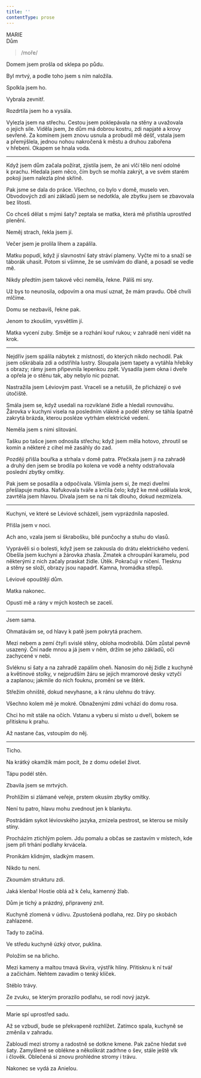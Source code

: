```yaml
---
title: ''
contentType: prose
---
```


<section>

MARIE  
Dům

> /moře/

Domem jsem prošla od sklepa po půdu.

Byl mrtvý, a podle toho jsem s ním naložila.

Spolkla jsem ho.

Vybrala zevnitř.

Rozdrtila jsem ho a vysála.

</section>

<section>

Vylezla jsem na střechu. Cestou jsem poklepávala na stěny a uvažovala o jejich síle. Viděla jsem, že dům má dobrou kostru, zdi napjaté a krovy sevřené. Za komínem jsem znovu usnula a probudil mě déšť, vstala jsem a přemýšlela, jednou nohou nakročená k městu a druhou zabořena v hřebeni. Okapem se hnala voda.

* * *

Když jsem dům začala požírat, zjistila jsem, že ani vlčí tělo není odolné k prachu. Hledala jsem něco, čím bych se mohla zakrýt, a ve svém starém pokoji jsem nalezla plné skříně.

Pak jsme se dala do práce. Všechno, co bylo v domě, muselo ven. Obvodových zdí ani základů jsem se nedotkla, ale zbytku jsem se zbavovala bez lítosti.

Co chceš dělat s mými šaty? zeptala se matka, která mě přistihla uprostřed plenění.

Neměj strach, řekla jsem jí.

</section>

<section>

Večer jsem je prolila lihem a zapálila.

</section>

<section>

Matku popudí, když jí slavnostní šaty stráví plameny. Vyčte mi to a snaží se táborák uhasit. Potom si všimne, že se usmívám do dlaně, a posadí se vedle mě.

Nikdy předtím jsem takové věci neměla, řekne. Pálíš mi sny.

Už bys to neunosila, odpovím a ona musí uznat, že mám pravdu. Obě chvíli mlčíme.

Domu se nezbavíš, řekne pak.

Jenom to zkouším, vysvětlím jí.

Matka vycení zuby. Směje se a rozhání kouř rukou; v zahradě není vidět na krok.

* * *

Nejdřív jsem spálila nábytek z místností, do kterých nikdo nechodil. Pak jsem oškrábala zdi a odstřihla lustry. Sloupala jsem tapety a vytáhla hřebíky s obrazy; rámy jsem připevnila lepenkou zpět. Vysadila jsem okna i dveře a opřela je o stěnu tak, aby nebylo nic poznat.

Nastražila jsem Léviovým past. Vraceli se a netušili, že přicházejí o své útočiště.

Smála jsem se, když usedali na rozviklané židle a hledali rovnováhu. Žárovka v kuchyni visela na posledním vlákně a podél stěny se táhla špatně zakrytá brázda, kterou posléze vytrhám elektrické vedení.

</section>

<section>

Neměla jsem s nimi slitování.

</section>

<section>

Tašku po tašce jsem odnosila střechu; když jsem měla hotovo, zhroutil se komín a některé z cihel mě zasáhly do zad.

Později přišla bouřka a strhala v domě patra. Přečkala jsem ji na zahradě a druhý den jsem se brodila po kolena ve vodě a nehty odstraňovala poslední zbytky omítky.

</section>

<section>

Pak jsem se posadila a odpočívala. Všimla jsem si, že mezi dveřmi přešlapuje matka. Nafukovala tváře a krčila čelo; když ke mně udělala krok, zavrtěla jsem hlavou. Dívala jsem se na ni tak dlouho, dokud nezmizela.

* * *

Kuchyni, ve které se Léviové scházeli, jsem vyprázdnila naposled.

Přišla jsem v noci.

Ach ano, vzala jsem si škrabošku, bílé punčochy a stuhu do vlasů.

Vyprávěli si o bolesti, když jsem se zakousla do drátu elektrického vedení. Obešla jsem kuchyni a žárovka zhasla. Zmatek a chroupání karamelu, pod některými z nich začaly praskat židle. Útěk. Pokračuji v ničení. Tlesknu a stěny se složí, obrazy jsou napadrť. Kamna, hromádka střepů.

</section>

<section>

Léviové opouštějí dům.

</section>

<section>

Matka nakonec.

Opustí mě a rány v mých kostech se zacelí.

* * *

Jsem sama.

Ohmatávám se, od hlavy k patě jsem pokrytá prachem.

Mezi nebem a zemí čtyři svislé stěny, obloha modrobílá. Dům zůstal pevně usazený. Ční nade mnou a já jsem v něm, držím se jeho základů, oči zachycené v nebi.

Svléknu si šaty a na zahradě zapálím oheň. Nanosím do něj židle z kuchyně a květinové stolky, v nejprudším žáru se jejich mramorové desky vztyčí a zaplanou; jakmile do nich fouknu, promění se ve štěrk.

Střežím ohniště, dokud nevyhasne, a k ránu ulehnu do trávy.

Všechno kolem mě je mokré. Obnaženými zdmi vchází do domu rosa.

Chci ho mít stále na očích. Vstanu a vyberu si místo u dveří, bokem se přitisknu k prahu.

Až nastane čas, vstoupím do něj.

* * *

Ticho.

Na krátký okamžik mám pocit, že z domu odešel život.

Tápu podél stěn.

Zbavila jsem se mrtvých.

Prohlížím si zlámané veřeje, prstem okusím zbytky omítky.

Není tu patro, hlavu mohu zvednout jen k blankytu.

</section>

<section>

Postrádám sykot léviovského jazyka, zmizela pestrost, se kterou se mísily stíny.

Procházím ztichlým polem. Jdu pomalu a občas se zastavím v místech, kde jsem při trhání podlahy krvácela.

Pronikám klidným, sladkým masem.

Nikdo tu není.

Zkoumám strukturu zdi.

Jaká klenba! Hostie oblá až k čelu, kamenný žlab.

Dům je tichý a prázdný, připravený znít.

Kuchyně zlomená v údivu. Zpustošená podlaha, rez. Díry po skobách zahlazené.

</section>

<section>

Tady to začíná.

</section>

<section>

Ve středu kuchyně úzký otvor, puklina.

Položím se na břicho.

Mezi kameny a maltou tmavá škvíra, výstřik hlíny. Přitisknu k ní tvář a začichám. Nehtem zavadím o tenký klíček.

</section>

<section>

Stéblo trávy.

</section>

<section>

Ze zvuku, se kterým prorazilo podlahu, se rodí nový jazyk.

* * *

Marie spí uprostřed sadu.

Až se vzbudí, bude se překvapeně rozhlížet. Zatímco spala, kuchyně se změnila v zahradu.

Zabloudí mezi stromy a radostně se dotkne kmene. Pak začne hledat své šaty. Zamyšleně se oblékne a několikrát zadrhne o šev, stále ještě vlk i člověk. Oblečená si znovu prohlédne stromy i trávu.

Nakonec se vydá za Anielou.

</section>

